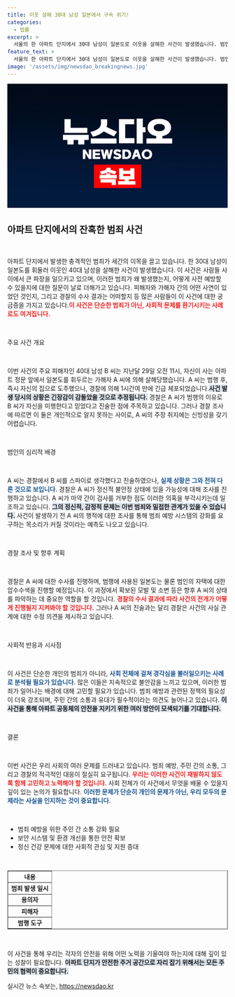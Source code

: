 ```yaml
---
title: 이웃 살해 30대 남성 일본에서 구속 위기!
categories:
  - 법률
excerpt: >
  서울의 한 아파트 단지에서 30대 남성이 일본도로 이웃을 살해한 사건이 발생했습니다. 범인은 피해자를 스파이로 오해해 저지른 범행을 주장하며, 경찰은 그의 행동 배경을 조사 중입니다. 자세한 상황을 확인해 보세요!
feature_text: >
  서울의 한 아파트 단지에서 30대 남성이 일본도로 이웃을 살해한 사건이 발생했습니다. 범인은 피해자를 스파이로 오해해 저지른 범행을 주장하며, 경찰은 그의 행동 배경을 조사 중입니다. 자세한 상황을 확인해 보세요!
image: '/assets/img/newsdao_breakingnews.jpg'
---
```


<p><img src="/assets/img/newsdao_breakingnews.jpg" alt="pcversion 속보" /></p>

<h2 data-ke-size="size26">아파트 단지에서의 잔혹한 범죄 사건</h2>

<p data-ke-size="size16">&nbsp;</p>

<p>아파트 단지에서 발생한 충격적인 범죄가 세간의 이목을 끌고 있습니다. 한 30대 남성이 일본도를 휘둘러 이웃인 40대 남성을 살해한 사건이 발생했습니다. 이 사건은 사람들 사이에서 큰 파장을 일으키고 있으며, 이러한 범죄가 왜 발생했는지, 어떻게 사전 예방할 수 있을지에 대한 질문이 날로 더해가고 있습니다. 피해자와 가해자 간의 어떤 사연이 있었던 것인지, 그리고 경찰의 수사 결과는 어떠할지 등 많은 사람들이 이 사건에 대한 궁금증을 가지고 있습니다.<b><span style="color: #ee2323;">이 사건은 단순한 범죄가 아닌, 사회적 문제를 환기시키는 사례로도 여겨집니다.</span></b></p>

<p data-ke-size="size16">&nbsp;</p>

<p>주요 사건 개요</p>

<p data-ke-size="size16">&nbsp;</p>

<p>이번 사건의 주요 피해자인 40대 남성 B 씨는 지난달 29일 오전 11시, 자신이 사는 아파트 정문 앞에서 일본도를 휘두르는 가해자 A 씨에 의해 살해당했습니다. A 씨는 범행 후, 즉시 자신의 집으로 도주했으나, 경찰에 의해 1시간여 만에 긴급 체포되었습니다.<b><span style="background-color: #21538527;">사건 발생 당시의 상황은 긴장감이 감돌았을 것으로 추정됩니다.</span></b> 경찰은 A 씨가 범행의 이유로 B 씨가 자신을 미행한다고 믿었다고 진술한 점에 주목하고 있습니다. 그러나 경찰 조사에 따르면 이 둘은 개인적으로 알지 못하는 사이로, A 씨의 주장 취지에는 신빙성을 갖기 어렵습니다.</p>

<p data-ke-size="size16">&nbsp;</p>

<p>범인의 심리적 배경</p>

<p data-ke-size="size16">&nbsp;</p>

<p>A 씨는 경찰에서 B 씨를 스파이로 생각했다고 진술하였으나, <b><span style="color: #1a5490;">실제 상황은 그와 전혀 다른 것으로 보입니다.</span></b> 경찰은 A 씨가 정신적 불안정 상태에 있을 가능성에 대해 조사를 진행하고 있습니다. A 씨가 마약 간이 검사를 거부한 점도 이러한 의혹을 부각시키는데 일조하고 있습니다. <b><span style="background-color: #21538527;">그의 정신적, 감정적 문제는 이번 범죄와 밀접한 관계가 있을 수 있습니다.</span></b> 사건이 발생하기 전 A 씨의 행적에 대한 조사를 통해 범죄 예방 시스템의 강화를 요구하는 목소리가 커질 것이라는 예측도 나오고 있습니다.</p>

<p data-ke-size="size16">&nbsp;</p>

<p>경찰 조사 및 향후 계획</p>

<p data-ke-size="size16">&nbsp;</p>

<p>경찰은 A 씨에 대한 수사를 진행하며, 범행에 사용된 일본도는 물론 범인의 자택에 대한 압수수색을 진행할 예정입니다. 이 과정에서 확보된 모발 및 소변 등은 향후 A 씨의 상태를 파악하는 데 중요한 역할을 할 것입니다. <b><span style="color: #ee2323;">경찰의 수사 결과에 따라 사건의 전개가 어떻게 진행될지 지켜봐야 할 것입니다.</span></b> 그러나 A 씨의 진술과는 달리 경찰은 사건의 사실 관계에 대한 수정 의견을 제시하고 있습니다.</p>

<p data-ke-size="size16">&nbsp;</p>

<p>사회적 반응과 시사점</p>

<p data-ke-size="size16">&nbsp;</p>

<p>이 사건은 단순한 개인의 범죄가 아니라, <b><span style="color: #1a5490;">사회 전체에 걸쳐 경각심을 불러일으키는 사례로 분석될 필요가 있습니다.</span></b> 많은 이들은 지속적으로 불안감을 느끼고 있으며, 이러한 범죄가 일어나는 배경에 대해 고민할 필요가 있습니다. 범죄 예방과 관련된 정책의 필요성이 더욱 강조되며, 주민 간의 소통과 유대가 필수적이라는 의견도 늘어나고 있습니다. <b><span style="background-color: #21538527;">이 사건을 통해 아파트 공동체의 안전을 지키기 위한 여러 방안이 모색되기를 기대합니다.</span></b></p>

<p data-ke-size="size16">&nbsp;</p>

<p>결론</p>

<p data-ke-size="size16">&nbsp;</p>

<p>이번 사건은 우리 사회의 여러 문제를 드러내고 있습니다. 범죄 예방, 주민 간의 소통, 그리고 경찰의 적극적인 대응이 절실히 요구됩니다. <b><span style="color: #ee2323;">우리는 이러한 사건이 재발하지 않도록 함께 고민하고 노력해야 할 것입니다.</span></b> 사회 전체가 이 사건에서 무엇을 배울 수 있을지 깊이 있는 논의가 필요합니다. <b><span style="color: #1a5490;">이러한 문제가 단순히 개인의 문제가 아닌, 우리 모두의 문제라는 사실을 인지하는 것이 중요합니다.</span></b></p>

<p data-ke-size="size16">&nbsp;</p>

<ul>
    <li>범죄 예방을 위한 주민 간 소통 강화 필요</li>
    <li>보안 시스템 및 환경 개선을 통한 안전 확보</li>
    <li>정신 건강 문제에 대한 사회적 관심 및 지원 증대</li>
</ul>

<p data-ke-size="size16">&nbsp;</p>

<table style="width: 100%; border-collapse: collapse;" border="1">
    <tr>
        <td style="text-align: center; height: 17px;"><b>내용</b></td>
    </tr>
    <tr>
        <td style="text-align: center; height: 17px;"><b>범죄 발생 일시</b></td>
    </tr>
    <tr>
        <td style="text-align: center; height: 17px;"><b>용의자</b></td>
    </tr>
    <tr>
        <td style="text-align: center; height: 17px;"><b>피해자</b></td>
    </tr>
    <tr>
        <td style="text-align: center; height: 17px;"><b>범행 도구</b></td>
    </tr>
</table>

<p data-ke-size="size16">&nbsp;</p>

<p>이 사건을 통해 우리는 각자의 안전을 위해 어떤 노력을 기울여야 하는지에 대해 깊이 있는 성찰이 필요합니다. <b><span style="background-color: #21538527;">아파트 단지가 안전한 주거 공간으로 자리 잡기 위해서는 모든 주민의 협력이 중요합니다.</span></b></p>
실시간 뉴스 속보는, <a href="https://newsdao.kr" rel="dofollow">https://newsdao.kr</a>


